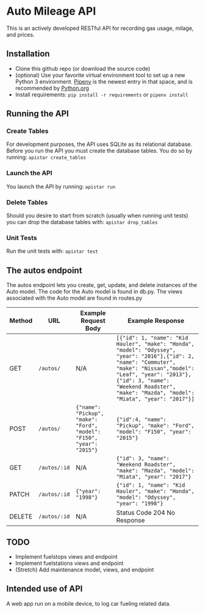 # Auto Mileage API

This is an actively developed RESTful API for recording gas usage, milage, and prices.

## Installation

- Clone this github repo (or download the source code)
- (optional) Use your favorite virtual environment tool to set up a new Python 3 environment. [Pipenv](https://docs.pipenv.org/) is the newest entry in that space, and is recommended by [Python.org](https://packaging.python.org/new-tutorials/installing-and-using-packages/)
- Install requirements: `pip install -r requirements` or `pipenv install`

## Running the API

### Create Tables
For development purposes, the API uses SQLite as its relational database. Before you run the API you must create the database tables. You do so by running:
`apistar create_tables`

### Launch the API

You launch the API by running:
`apistar run`

### Delete Tables

Should you desire to start from scratch (usually when running unit tests) you can drop the database tables with:
`apistar drop_tables`

### Unit Tests

Run the unit tests with:
`apistar test`

## The autos endpoint

The autos endpoint lets you create, get, update, and delete instances of the Auto model. The code for the Auto model is found in db.py. The views associated with the Auto model are found in routes.py

Method | URL | Example Request Body| Example Response
--- | --- | --- | ---
GET | `/autos/` | N/A | `[{"id": 1, "name": "Kid Hauler", "make": "Honda", "model": "Odyssey", "year": "2016"},{"id": 2, "name": "Commuter", "make": "Nissan","model": "Leaf", "year": "2013"}, {"id": 3, "name": "Weekend Roadster", "make": "Mazda", "model": "Miata", "year": "2017"}]`
POST | `/autos/` | `{"name": "Pickup", "make": "Ford", "model": "F150", "year": "2015"}` | `{"id":4, "name": "Pickup", "make": "Ford", "model": "F150", "year": "2015"}`
GET | `/autos/:id` | N/A | `{"id": 3, "name": "Weekend Roadster", "make": "Mazda", "model": "Miata", "year": "2017"}`
PATCH | `/autos/:id` | `{"year": "1998"}` | `{"id": 1, "name": "Kid Hauler", "make": "Honda", "model": "Odyssey", "year": "1998"}`
DELETE | `/autos/:id` | N/A | Status Code 204 No Response

## TODO

- Implement fuelstops views and endpoint
- Implement fuelstations views and endpoint
- (Stretch) Add maintenance model, views, and endpoint

## Intended use of API

A web app run on a mobile device, to log car fueling related data.